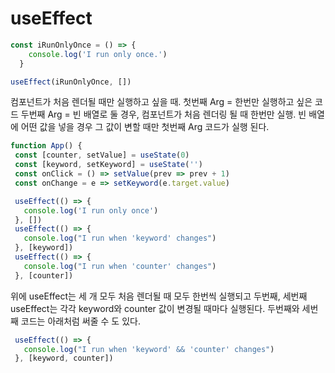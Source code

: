 # useEffect

```js
const iRunOnlyOnce = () => {
    console.log('I run only once.')
  }

useEffect(iRunOnlyOnce, [])
```

컴포넌트가 처음 렌더될 때만 실행하고 싶을 때.
첫번째 Arg = 한번만 실행하고 싶은 코드
두번째 Arg = 빈 배열로 둘 경우, 컴포넌트가 처음 렌더링 될 때 한번만 실행.
 빈 배열에 어떤 값을 넣을 경우 그 값이 변할 때만 첫번째 Arg 코드가 실행 된다.

 ```js
 function App() {
  const [counter, setValue] = useState(0)
  const [keyword, setKeyword] = useState('')
  const onClick = () => setValue(prev => prev + 1)
  const onChange = e => setKeyword(e.target.value)

  useEffect(() => {
    console.log('I run only once')
  }, [])
  useEffect(() => {
    console.log("I run when 'keyword' changes")
  }, [keyword])
  useEffect(() => {
    console.log("I run when 'counter' changes")
  }, [counter])

 ```
 위에 useEffect는 세 개 모두 처음 렌더될 때 모두 한번씩 실행되고 
 두번째, 세번째 useEffect는 각각 keyword와 counter 값이 변경될 때마다 실행된다. 두번째와 세번째 코드는 아래처럼 써줄 수 도 있다.

 ```js
  useEffect(() => {
    console.log("I run when 'keyword' && 'counter' changes")
  }, [keyword, counter])
 ```